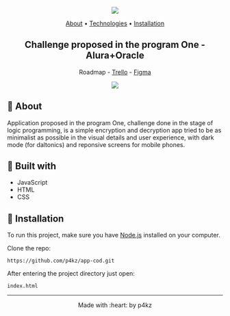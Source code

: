 <p align="center">
  <img height="" src="https://i.imgur.com/7FeXtgT.png">
</p>

<p align="center">
    <a href="https://github.com/p4kz/app-cod#about">About</a> 
  • <a href="https://github.com/p4kz/app-cod#techs">Technologies</a> 
  • <a href="https://github.com/p4kz/app-cod#execute">Installation</a>
    <h2 align="center">Challenge proposed in the program One - Alura+Oracle</h2>
</p>

<p align="center">
Roadmap - <a href='https://trello.com/b/i6hBKo6u/desafio-1-oracle-alura'>Trello</a> - <a href='https://www.figma.com/file/BKPeHUNoxLYZodzYOHv1ET/Alura-Challenge---Desafio-1---L%C3%B3gica-(Copy)?node-id=0%3A1'>Figma</a>
</p>

<p align="center">
  <img src="https://i.imgur.com/m1Yz3gH.png">
</p>

## :pushpin: About

<p id="about">
  Application proposed in the program One, challenge done in the stage of logic programming, is a simple encryption and decryption app tried to be as minimalist as possible in the visual details and user experience, with dark mode (for daltonics) and reponsive screens for mobile phones.
</p>

## :pushpin: Built with

<ul id="techs">
    <li>JavaScript</li>
    <li>HTML</li>
    <li>CSS</li>
</ul>

## :pushpin: Installation

<p>To run this project, make sure you have <a href="https://nodejs.org/en/download/">Node.js</a> installed on your computer.</p>
<p>Clone the repo:</p>

`https://github.com/p4kz/app-cod.git`

<p id="execute">
    After entering the project directory just open:
</p>

`index.html`

<footer>
    <hr></hr>
<p align="center">
Made with :heart: by p4kz
</p>
</footer>
